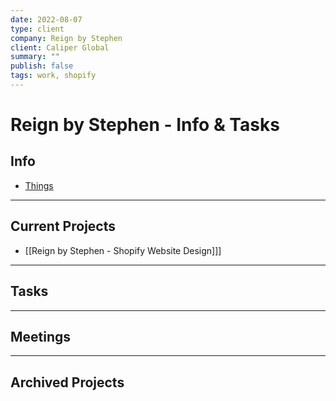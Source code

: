 ```yaml
---
date: 2022-08-07
type: client
company: Reign by Stephen
client: Caliper Global
summary: ""
publish: false
tags: work, shopify
---
```


# Reign by Stephen - Info & Tasks

## Info
-   [Things](things:///show?id=FDpYwaMiK8hXHCboNqceSL)

---

## Current Projects
-   [[Reign by Stephen - Shopify Website Design]]]


---

## Tasks

---

## Meetings

---

## Archived Projects